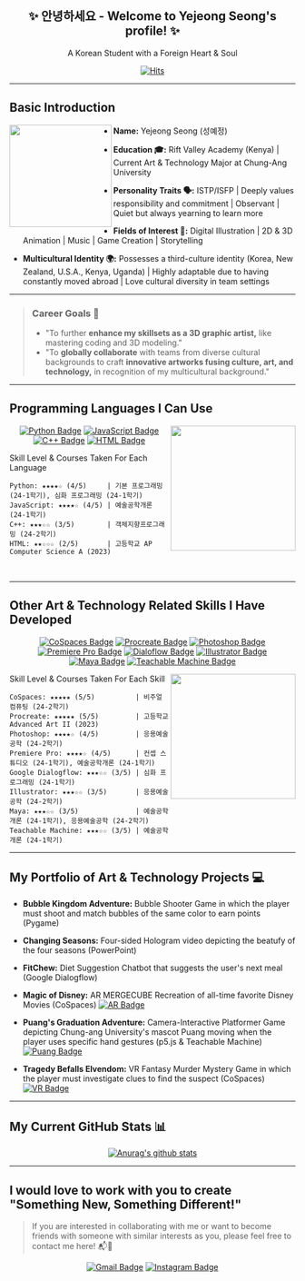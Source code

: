<div align="center">
  
## 	:sparkles: 안녕하세요 - Welcome to Yejeong Seong's profile! 	:sparkles:
A Korean Student with a Foreign Heart & Soul
</div>

 <div align=center>
	
  [![Hits](https://hits.seeyoufarm.com/api/count/incr/badge.svg?url=https%3A%2F%2Fgithub.com%2Fslauren1207)](https://hits.seeyoufarm.com) 
	
  </div>
<hr>


## Basic Introduction

<!--![KakaoTalk_20241113_193246928_03](https://github.com/user-attachments/assets/e02b71c4-df1a-4fb2-bac7-d502d986a088)-->
<img align="left" src="https://github.com/user-attachments/assets/e02b71c4-df1a-4fb2-bac7-d502d986a088" width="180">


<p>
	
- **Name:** Yejeong Seong (성예정)
- **Education :mortar_board::** Rift Valley Academy (Kenya) | Current Art & Technology Major at Chung-Ang University

- **Personality Traits :speaking_head::** ISTP/ISFP | Deeply values responsibility and commitment | Observant | Quiet but always yearning to learn more

- **Fields of Interest :art::** Digital Illustration | 2D & 3D Animation | Music | Game Creation | Storytelling 

- **Multicultural Identity :earth_africa::** Possesses a third-culture identity (Korea, New Zealand, U.S.A., Kenya, Uganda) | Highly adaptable due to having constantly moved abroad | Love cultural diversity in team settings

</p>
<hr>

> ### **Career Goals :memo:**
> - "To further **enhance my skillsets as a 3D graphic artist,** like mastering coding and 3D modeling."<br>
> - "To **globally collaborate** with teams from diverse cultural backgrounds to craft **innovative artworks fusing culture, art, and technology,** in recognition of my multicultural background." 

<hr>

## Programming Languages I Can Use 

<img align="right" src="https://images.stockcake.com/public/6/c/8/6c866598-4e1a-4256-b308-06e72d79ed45_large/futuristic-coding-workspace-stockcake.jpg" width="220">

<div align="center">
  
[![Python Badge](https://img.shields.io/badge/PYTHON-03776Ab?style=flat-square&logo=python&logoColor=white&link=https%3A%2F%2Fwww.python.org%2F)](https://www.python.org/)
[![JavaScript Badge](https://img.shields.io/badge/JAVASCRIPT-f7df1e?style=flat-square&logo=javascript&logoColor=white&link=https%3A%2F%2Fwww.javascript.com%2F)](https://www.javascript.com/)
[![C++ Badge](https://img.shields.io/badge/C%2B%2B-00599c?style=flat-square&logo=cplusplus&logoColor=white&link=https%3A%2F%2Fisocpp.org%2F)](https://isocpp.org/)
[![HTML Badge](https://img.shields.io/badge/HTML-E34F26?style=flat-square&logo=html5&logoColor=white&link=https%3A%2F%2Fhtml.com%2F)](https://html.com/)
</div> 

Skill Level & Courses Taken For Each Language

```
Python: ★★★★☆ (4/5)     | 기본 프로그래밍 (24-1학기), 심화 프로그래밍 (24-1학기)
JavaScript: ★★★★☆ (4/5) | 예술공학개론 (24-1학기)
C++: ★★★☆☆ (3/5)        | 객체지향프로그래밍 (24-2학기)
HTML: ★★☆☆☆ (2/5)       | 고등학교 AP Computer Science A (2023)
```
<br>
<hr>

## Other Art & Technology Related Skills I Have Developed



<div align="center">
	
[![CoSpaces Badge](https://img.shields.io/badge/COSPACES-FF69B4?style=flat-square&logoColor=white&link=https%3A%2F%2Fwww.cospaces.io%2F)](https://www.cospaces.io/)
[![Procreate Badge](https://img.shields.io/badge/PROCREATE-FFB6C1?style=flat-square&logoColor=white&link=https%3A%2F%2Fprocreate.com%2F)](https://procreate.com/)
[![Photoshop Badge](https://img.shields.io/badge/PHOTOSHOP-31A8FF?style=flat-square&logo=adobephotoshop&logoColor=white&link=https%3A%2F%2Fwww.adobe.com%2Fproducts%2Fphotoshop.html)](https://www.adobe.com/products/photoshop.html)
[![Premiere Pro Badge](https://img.shields.io/badge/PREMIERE%20PRO-9999FF?style=flat-square&logo=adobepremierepro&logoColor=white&link=https%3A%2F%2Fwww.adobe.com%2Fproducts%2Fpremiere.html)](https://www.adobe.com/products/premiere.html)
[![Dialoflow Badge](https://img.shields.io/badge/DIALOGFLOW-FF9800?style=flat-square&logo=dialogflow&logoColor=white&link=https%3A%2F%2Fdialogflow.cloud.google.com%2F)](https://dialogflow.cloud.google.com/)
[![Illustrator Badge](https://img.shields.io/badge/ILLUSTRATOR-FF9A00?style=flat-square&logo=adobeillustrator&logoColor=white&link=https%3A%2F%2Fwww.adobe.com%2Fproducts%2Fillustrator.html)](https://www.adobe.com/products/illustrator.html)
[![Maya Badge](https://img.shields.io/badge/MAYA-37A5CC?style=flat-square&logo=autodeskmaya&logoColor=white&link=https%3A%2F%2Fwww.autodesk.com%2Fau%2Fproducts%2Fmaya%2Foverview)](https://www.autodesk.com/au/products/maya/overview)
[![Teachable Machine Badge](https://img.shields.io/badge/TEACHABLE%20MACHINE-ADD8E6?style=flat-square&logoColor=white&link=https%3A%2F%2Fteachablemachine.withgoogle.com%2F)](https://teachablemachine.withgoogle.com/)

</div>

<!--![1685960350831 1  (1)](https://github.com/user-attachments/assets/e4447cc7-2a35-4277-9ea9-3fa334978417)-->
<!--![art   tech](https://github.com/user-attachments/assets/1237947e-04a9-4220-8c6c-cd4352996ad9)-->

<!--<img align="right" src="https://www.theartist.me/wp-content/uploads/2023/10/future-of-art.jpg" width="250">-->

Skill Level & Courses Taken For Each Skill
<img align="right" src="https://github.com/user-attachments/assets/1237947e-04a9-4220-8c6c-cd4352996ad9" width="220">
```
CoSpaces: ★★★★★ (5/5)          | 비주얼 컴퓨팅 (24-2학기)
Procreate: ★★★★★ (5/5)         | 고등학교 Advanced Art II (2023)
Photoshop: ★★★★☆ (4/5)         | 응용예술공학 (24-2학기)
Premiere Pro: ★★★★☆ (4/5)      | 컨셉 스튜디오 (24-1학기), 예술공학개론 (24-1학기)
Google Dialogflow: ★★★☆☆ (3/5) | 심화 프로그래밍 (24-1학기)
Illustrator: ★★★☆☆ (3/5)       | 응용예술공학 (24-2학기)
Maya: ★★★☆☆ (3/5)              | 예술공학개론 (24-1학기), 응용예술공학 (24-2학기)
Teachable Machine: ★★★☆☆ (3/5) | 예술공학개론 (24-1학기)
```
<hr>

## My Portfolio of Art & Technology Projects :computer:

- **Bubble Kingdom Adventure:** Bubble Shooter Game in which the player must shoot and match bubbles of the same color to earn points (Pygame)
- **Changing Seasons:** Four-sided Hologram video depicting the beatufy of the four seasons (PowerPoint)
- **FitChew:** Diet Suggestion Chatbot that suggests the user's next meal (Google Dialogflow)

- **Magic of Disney:** AR MERGECUBE Recreation of all-time favorite Disney Movies (CoSpaces) [![AR Badge](https://img.shields.io/badge/AR%20MAGIC%20OF%20DISNEY-pink?style=flat-square&logoColor=white&link=https%3A%2F%2Fedu.cospaces.io%2FVEC-BMV)](https://edu.cospaces.io/VEC-BMV)

- **Puang's Graduation Adventure:** Camera-Interactive Platformer Game depicting Chung-ang University's mascot Puang moving when the player uses specific hand gestures (p5.js & Teachable Machine) [![Puang Badge](https://img.shields.io/badge/PUANG%20PLATFORMER%20GAME-blue?style=flat-square&logoColor=white&link=https%3A%2F%2Feditor.p5js.org%2Fslauren1207%2Fsketches%2F95592_ePw-)](https://editor.p5js.org/slauren1207/sketches/95592_ePw-)

- **Tragedy Befalls Elvendom:** VR Fantasy Murder Mystery Game in which the player must investigate clues to find the suspect (CoSpaces) [![VR Badge](https://img.shields.io/badge/VR%20TRAGEDY%20BEFALLS%20ELVENDOM-FF69B4?style=flat-square&logoColor=white&link=https%3A%2F%2Fedu.cospaces.io%2FAVX-WQN)](https://edu.cospaces.io/AVX-WQN)

<hr>

## My Current GitHub Stats :bar_chart:
<div align="center">
  
 [![Anurag's github stats](https://github-readme-stats.vercel.app/api?username=slauren1207&theme=omni)](https://github.com/anuraghazra/github-readme-stats)
</div>
<hr>

## I would love to work with you to create "Something New, Something Different!" 
>If you are interested in collaborating with me or want to become friends with someone with similar interests as you, please feel free to contact me here! :mailbox_with_mail::calling:
<div align="center">

[![Gmail Badge](https://img.shields.io/badge/GMAIL_slauren1207@gmail.com-d14836?style=flat-square&logo=Gmail&logoColor=white)](mailto:slauren1207@gmail.com)
[![Instagram Badge](https://img.shields.io/badge/INSTAGRAM_lyseong04-e4405f?style=flat-square&logo=instagram&logoColor=white&link=https%3A%2F%2Fwww.instagram.com%2Flyseong_04%2F)](https://www.instagram.com/lyseong_04/)
</div>

<!--
**slauren1207/slauren1207** is a ✨ _special_ ✨ repository because its `README.md` (this file) appears on your GitHub profile.

Here are some ideas to get you started:

- 🔭 I’m currently working on ...
- 🌱 I’m currently learning ...
- 👯 I’m looking to collaborate on ...
- 🤔 I’m looking for help with ...
- 💬 Ask me about ...
- 📫 How to reach me: ...
- 😄 Pronouns: ...
- ⚡ Fun fact: ...
-->
